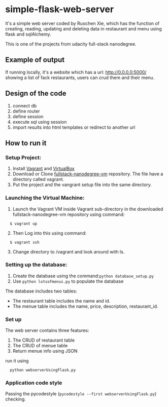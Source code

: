 # simple-flask-web-server
It's a simple web server coded by Ruochen Xie, which has the function of creating, reading, updating and deleting data in restaurant and menu using flask and sqlAlchemy.

This is one of the projects from udacity full-stack nanodegree.

## Example of output
If running locally, it's a website which has a url: http://0.0.0.0:5000/ showing a list of fack restaurants, users can crud them and their menu.

## Design of the code
 1. connect db
 2. define router
 2. define session
 3. execute sql using session
 4. import results into html templates or redirect to another url

## How to run it

### Setup Project:
  1. Install [Vagrant](https://www.vagrantup.com/) and [VirtualBox](https://www.virtualbox.org/)
  2. Download or Clone [fullstack-nanodegree-vm](https://github.com/udacity/fullstack-nanodegree-vm) repository. The file have a directory called vagrant.
  3. Put the project and the vangrant setup file into the same directory.
  
### Launching the Virtual Machine:
  1. Launch the Vagrant VM inside Vagrant sub-directory in the downloaded fullstack-nanodegree-vm repository using command:

  ```
    $ vagrant up
  ```
  2. Then Log into this using command:
  
  ```
    $ vagrant ssh
  ```
  3. Change directory to /vagrant and look around with ls.
  
### Setting up the database:
  1. Create the database using the command:`python database_setup.py`
  2. Use `python lotsofmenus.py` to populate the database
  
  The database includes two tables:
  * The restaurant table includes the name and id.
  * The menue table includes the name, price, description, restaurant_id.
  
### Set up
  The web server contains three features:

  1. The CRUD of restaurant table
  2. The CRUD of menue table
  3. Return menue info using JSON

  run it using 
  ```
    python webserverUsingFlask.py
  ```

### Application code style

  Passing the pycodestyle (`pycodestyle --first webserverUsingFlask.py`) checking.